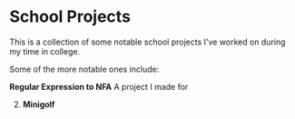 # School Projects
 
This is a collection of some notable school projects I've worked on during my time in college.

Some of the more notable ones include:

__Regular Expression to NFA__
A project I made for 

2. __Minigolf__
